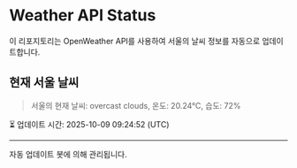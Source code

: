 
# Weather API Status

이 리포지토리는 OpenWeather API를 사용하여 서울의 날씨 정보를 자동으로 업데이트합니다.

## 현재 서울 날씨
> 서울의 현재 날씨: overcast clouds, 온도: 20.24°C, 습도: 72%

⏳ 업데이트 시간: 2025-10-09 09:24:52 (UTC)

---
자동 업데이트 봇에 의해 관리됩니다.
